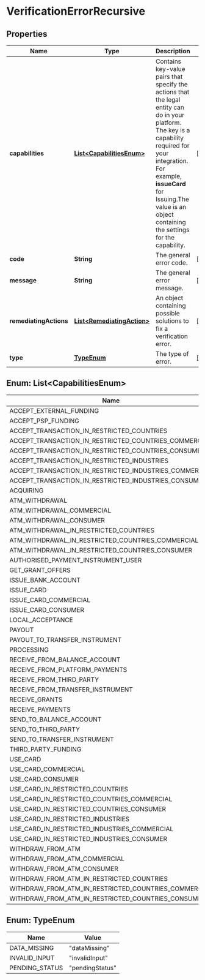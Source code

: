 

# VerificationErrorRecursive


## Properties

| Name | Type | Description | Notes |
|------------ | ------------- | ------------- | -------------|
|**capabilities** | [**List&lt;CapabilitiesEnum&gt;**](#List&lt;CapabilitiesEnum&gt;) | Contains key-value pairs that specify the actions that the legal entity can do in your platform. The key is a capability required for your integration. For example, **issueCard** for Issuing.The value is an object containing the settings for the capability. |  [optional] |
|**code** | **String** | The general error code. |  [optional] |
|**message** | **String** | The general error message. |  [optional] |
|**remediatingActions** | [**List&lt;RemediatingAction&gt;**](RemediatingAction.md) | An object containing possible solutions to fix a verification error. |  [optional] |
|**type** | [**TypeEnum**](#TypeEnum) | The type of error. |  [optional] |



## Enum: List&lt;CapabilitiesEnum&gt;

| Name | Value |
|---- | -----|
| ACCEPT_EXTERNAL_FUNDING | &quot;acceptExternalFunding&quot; |
| ACCEPT_PSP_FUNDING | &quot;acceptPspFunding&quot; |
| ACCEPT_TRANSACTION_IN_RESTRICTED_COUNTRIES | &quot;acceptTransactionInRestrictedCountries&quot; |
| ACCEPT_TRANSACTION_IN_RESTRICTED_COUNTRIES_COMMERCIAL | &quot;acceptTransactionInRestrictedCountriesCommercial&quot; |
| ACCEPT_TRANSACTION_IN_RESTRICTED_COUNTRIES_CONSUMER | &quot;acceptTransactionInRestrictedCountriesConsumer&quot; |
| ACCEPT_TRANSACTION_IN_RESTRICTED_INDUSTRIES | &quot;acceptTransactionInRestrictedIndustries&quot; |
| ACCEPT_TRANSACTION_IN_RESTRICTED_INDUSTRIES_COMMERCIAL | &quot;acceptTransactionInRestrictedIndustriesCommercial&quot; |
| ACCEPT_TRANSACTION_IN_RESTRICTED_INDUSTRIES_CONSUMER | &quot;acceptTransactionInRestrictedIndustriesConsumer&quot; |
| ACQUIRING | &quot;acquiring&quot; |
| ATM_WITHDRAWAL | &quot;atmWithdrawal&quot; |
| ATM_WITHDRAWAL_COMMERCIAL | &quot;atmWithdrawalCommercial&quot; |
| ATM_WITHDRAWAL_CONSUMER | &quot;atmWithdrawalConsumer&quot; |
| ATM_WITHDRAWAL_IN_RESTRICTED_COUNTRIES | &quot;atmWithdrawalInRestrictedCountries&quot; |
| ATM_WITHDRAWAL_IN_RESTRICTED_COUNTRIES_COMMERCIAL | &quot;atmWithdrawalInRestrictedCountriesCommercial&quot; |
| ATM_WITHDRAWAL_IN_RESTRICTED_COUNTRIES_CONSUMER | &quot;atmWithdrawalInRestrictedCountriesConsumer&quot; |
| AUTHORISED_PAYMENT_INSTRUMENT_USER | &quot;authorisedPaymentInstrumentUser&quot; |
| GET_GRANT_OFFERS | &quot;getGrantOffers&quot; |
| ISSUE_BANK_ACCOUNT | &quot;issueBankAccount&quot; |
| ISSUE_CARD | &quot;issueCard&quot; |
| ISSUE_CARD_COMMERCIAL | &quot;issueCardCommercial&quot; |
| ISSUE_CARD_CONSUMER | &quot;issueCardConsumer&quot; |
| LOCAL_ACCEPTANCE | &quot;localAcceptance&quot; |
| PAYOUT | &quot;payout&quot; |
| PAYOUT_TO_TRANSFER_INSTRUMENT | &quot;payoutToTransferInstrument&quot; |
| PROCESSING | &quot;processing&quot; |
| RECEIVE_FROM_BALANCE_ACCOUNT | &quot;receiveFromBalanceAccount&quot; |
| RECEIVE_FROM_PLATFORM_PAYMENTS | &quot;receiveFromPlatformPayments&quot; |
| RECEIVE_FROM_THIRD_PARTY | &quot;receiveFromThirdParty&quot; |
| RECEIVE_FROM_TRANSFER_INSTRUMENT | &quot;receiveFromTransferInstrument&quot; |
| RECEIVE_GRANTS | &quot;receiveGrants&quot; |
| RECEIVE_PAYMENTS | &quot;receivePayments&quot; |
| SEND_TO_BALANCE_ACCOUNT | &quot;sendToBalanceAccount&quot; |
| SEND_TO_THIRD_PARTY | &quot;sendToThirdParty&quot; |
| SEND_TO_TRANSFER_INSTRUMENT | &quot;sendToTransferInstrument&quot; |
| THIRD_PARTY_FUNDING | &quot;thirdPartyFunding&quot; |
| USE_CARD | &quot;useCard&quot; |
| USE_CARD_COMMERCIAL | &quot;useCardCommercial&quot; |
| USE_CARD_CONSUMER | &quot;useCardConsumer&quot; |
| USE_CARD_IN_RESTRICTED_COUNTRIES | &quot;useCardInRestrictedCountries&quot; |
| USE_CARD_IN_RESTRICTED_COUNTRIES_COMMERCIAL | &quot;useCardInRestrictedCountriesCommercial&quot; |
| USE_CARD_IN_RESTRICTED_COUNTRIES_CONSUMER | &quot;useCardInRestrictedCountriesConsumer&quot; |
| USE_CARD_IN_RESTRICTED_INDUSTRIES | &quot;useCardInRestrictedIndustries&quot; |
| USE_CARD_IN_RESTRICTED_INDUSTRIES_COMMERCIAL | &quot;useCardInRestrictedIndustriesCommercial&quot; |
| USE_CARD_IN_RESTRICTED_INDUSTRIES_CONSUMER | &quot;useCardInRestrictedIndustriesConsumer&quot; |
| WITHDRAW_FROM_ATM | &quot;withdrawFromAtm&quot; |
| WITHDRAW_FROM_ATM_COMMERCIAL | &quot;withdrawFromAtmCommercial&quot; |
| WITHDRAW_FROM_ATM_CONSUMER | &quot;withdrawFromAtmConsumer&quot; |
| WITHDRAW_FROM_ATM_IN_RESTRICTED_COUNTRIES | &quot;withdrawFromAtmInRestrictedCountries&quot; |
| WITHDRAW_FROM_ATM_IN_RESTRICTED_COUNTRIES_COMMERCIAL | &quot;withdrawFromAtmInRestrictedCountriesCommercial&quot; |
| WITHDRAW_FROM_ATM_IN_RESTRICTED_COUNTRIES_CONSUMER | &quot;withdrawFromAtmInRestrictedCountriesConsumer&quot; |



## Enum: TypeEnum

| Name | Value |
|---- | -----|
| DATA_MISSING | &quot;dataMissing&quot; |
| INVALID_INPUT | &quot;invalidInput&quot; |
| PENDING_STATUS | &quot;pendingStatus&quot; |



